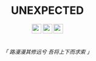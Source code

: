 
<h1 align = "center" > UNEXPECTED </h1>

<!-- <p align = "center" > -->
<!--     <img height = "160" src = "https://github.com/NEX-S/NEX-S/blob/main/0040.gif" /> -->
<!-- </p> -->

<p align = "center" >
    <img height = "25" src = "https://img.shields.io/badge/Linux-%23383838.svg?&style=for-the-badge&logo=ArchLinux&logoColor=%23ffffff" />
    <img height = "25" src = "https://img.shields.io/badge/Neovim-%23383838.svg?&style=for-the-badge&logo=Crystal&logoColor=%23ffffff" />
    <img height = "25" src = "https://img.shields.io/badge/Pentest-%23383838.svg?&style=for-the-badge&logo=DPD&logoColor=%23C53B82" />
    <br />
    <img height = "15" src = "https://img.shields.io/badge/-%23383838.svg?style=for-the-badge&logo=Codio&logoColor=%23ffffff" />
    <img height = "15" src = "https://img.shields.io/badge/Go-%2300ADD8.svg?style=for-the-badge&logocolor=white" />
    <img height = "15" src = "https://img.shields.io/badge/Lua-%232C2D72.svg?style=for-the-badge" />
    <img height = "15" src = "https://img.shields.io/badge/Python-%236C5B9E.svg?style=for-the-badge" />
    <br />
    <br />
    <i>「 路漫漫其修远兮 吾将上下而求索 」</i>
</p>

<!-- <i>「 一川煙雨 滿城風絮 」</i> -->

<!-- <img height = "100" src = "https://img.shields.io/badge/Java-%23F7DF1E.svg?style=for-the-badge" /> -->
<!-- <img height = "100" src = "https://img.shields.io/badge/PHP-%236C5B9E.svg?style=for-the-badge" /> -->
<!-- <img height = "100" src = "https://img.shields.io/badge/Rust-%23222222.svg?style=for-the-badge&logocolor=white" /> -->
<!-- <img height = "100" src = "https://img.shields.io/badge/JavaScript-%23F7DF1E.svg?style=for-the-badge&logocolor=white" /> -->
<!-- <img height = "100" src = "https://img.shields.io/badge/C-%23383838.svg?style=for-the-badge&logocolor=blue" /> -->
<!-- <img height = "100" src = "https://img.shields.io/badge/BASH-%23383838.svg?&style=for-the-badge&logo=GNUBash&logoColor=white" /> -->
<!-- <img height = "100" src = "https://img.shields.io/badge/TypeScript-%233178C6.svg?style=for-the-badge&logocolor=white" /> -->

<!--
    <p align = "center" >
        <img height = "120" src = "https://github-readme-stats.vercel.app/api?username=nex-s&hide=issues&title_color=C53B82&text_color=828282&bg_color=282828&hide_border=true&cache_seconds=1800&hide_title=true&hide_rank=false&show_icons=false&include_all_commits=true" />
    </p>

    <p align = "center" >
        <img height = "200" src = "https://github-readme-stats.vercel.app/api/top-langs/?username=nex-s&hide_title=true" />
    </p>

    <p align = "center" >
        <img height = "80" src = "https://github-readme-stats.vercel.app/api/pin/?username=nex-s&repo=nvim-config" />
    </p>
-->

